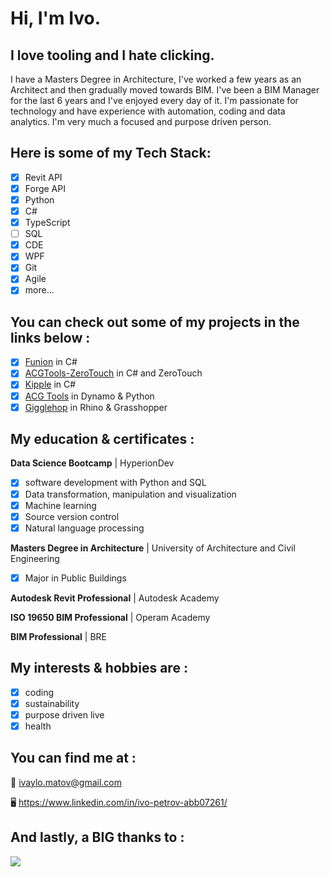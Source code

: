 # Hi, I'm Ivo.

## I love tooling and I hate clicking.
I have a Masters Degree in Architecture, I've worked a few years as an Architect and then gradually moved towards BIM.
I've been a BIM Manager for the last 6 years and I've enjoyed every day of it. I'm passionate for technology and have experience with automation, coding and data analytics. I'm very much a focused and purpose driven person. 

## Here is some of my Tech Stack:
- [x] Revit API
- [x] Forge API
- [x] Python
- [x] C#
- [x] TypeScript
- [ ] SQL
- [x] CDE
- [x] WPF
- [x] Git
- [x] Agile
- [x] more...

## You can check out some of my projects in the links below :
- [x] [Funion](https://github.com/ivaylo-matov/funion-cs.git) in C#
 - [x] [ACGTools-ZeroTouch](https://github.com/ivaylo-matov/acg-tools-package-zt.git) in C# and ZeroTouch
- [x] [Kipple](https://github.com/ivaylo-matov/kipple-1-cs.git) in C#
- [x] [ACG Tools](https://github.com/ivaylo-matov/acg-tools-dyn.git) in Dynamo & Python
- [x] [Gigglehop](https://github.com/ivaylo-matov/gigglehop-gh.git) in Rhino & Grasshopper

## My education & certificates :
**Data Science Bootcamp** | HyperionDev
  - [x] software development with Python and SQL
  - [x] Data transformation, manipulation and visualization
  - [x] Machine learning
  - [x] Source version control
  - [x] Natural language processing
  
 **Masters Degree in Architecture** | University of Architecture and Civil Engineering
  - [x] Major in Public Buildings
  
 **Autodesk Revit Professional** | Autodesk Academy
 
 **ISO 19650 BIM Professional** | Operam Academy
 
 **BIM Professional** | BRE

## My interests & hobbies are :
 - [x] coding
 - [x] sustainability
 - [x] purpose driven live
 - [x] health

## You can find me at :

:e-mail: ivaylo.matov@gmail.com

:desktop_computer: https://www.linkedin.com/in/ivo-petrov-abb07261/

## And lastly, a BIG thanks to :

<a href="https://github.com/ivaylo-matov/kipple-1-cs/graphs/contributors">
  <img src="https://contrib.rocks/image?repo=ivaylo-matov/kipple-1-cs" />
</a>
